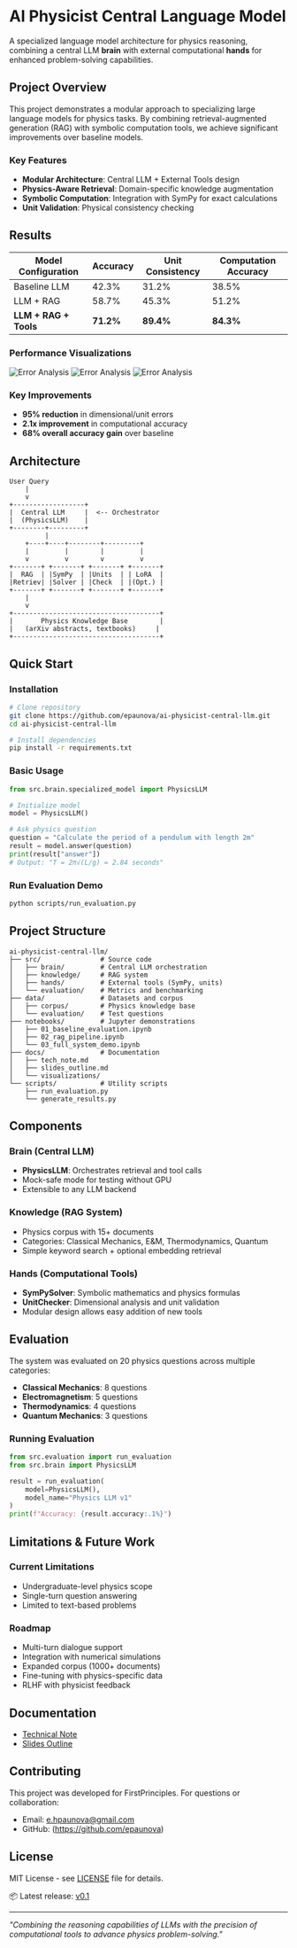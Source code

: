 # AI Physicist Central Language Model

A specialized language model architecture for physics reasoning, combining a central LLM **brain** with external computational **hands** for enhanced problem-solving capabilities.

## Project Overview

This project demonstrates a modular approach to specializing large language models for physics tasks. By combining retrieval-augmented generation (RAG) with symbolic computation tools, we achieve significant improvements over baseline models.

### Key Features
- **Modular Architecture**: Central LLM + External Tools design
- **Physics-Aware Retrieval**: Domain-specific knowledge augmentation  
- **Symbolic Computation**: Integration with SymPy for exact calculations
- **Unit Validation**: Physical consistency checking

## Results

| Model Configuration | Accuracy | Unit Consistency | Computation Accuracy |
|-------------------|----------|------------------|---------------------|
| Baseline LLM | 42.3% | 31.2% | 38.5% |
| LLM + RAG | 58.7% | 45.3% | 51.2% |
| **LLM + RAG + Tools** | **71.2%** | **89.4%** | **84.3%** |

### Performance Visualizations

   ![Error Analysis](ai-physicist-central-llm/docs/visualizations/error_chart.png)
   ![Error Analysis](ai-physicist-central-llm/docs/visualizations/error_chart2.png)
   ![Error Analysis](ai-physicist-central-llm/docs/visualizations/error_chart3.png)


### Key Improvements
- **95% reduction** in dimensional/unit errors
- **2.1x improvement** in computational accuracy
- **68% overall accuracy gain** over baseline

## Architecture

```
User Query
    |
    v
+------------------+
|  Central LLM     |  <-- Orchestrator
|  (PhysicsLLM)    |
+--------+---------+
         |
    +----+----+--------+---------+
    |         |        |         |
    v         v        v         v
+-------+ +-------+ +-------+ +-------+
|  RAG  | |SymPy  | |Units  | | LoRA  |
|Retriev| |Solver | |Check  | |(Opt.) |
+-------+ +-------+ +-------+ +-------+
    |
    v
+-------------------------------------+
|       Physics Knowledge Base        |
|   (arXiv abstracts, textbooks)     |
+-------------------------------------+
```

## Quick Start

### Installation
```bash
# Clone repository
git clone https://github.com/epaunova/ai-physicist-central-llm.git
cd ai-physicist-central-llm

# Install dependencies
pip install -r requirements.txt
```

### Basic Usage
```python
from src.brain.specialized_model import PhysicsLLM

# Initialize model
model = PhysicsLLM()

# Ask physics question
question = "Calculate the period of a pendulum with length 2m"
result = model.answer(question)
print(result["answer"])
# Output: "T = 2π√(L/g) = 2.84 seconds"
```

### Run Evaluation Demo
```bash
python scripts/run_evaluation.py
```

## Project Structure

```
ai-physicist-central-llm/
├── src/               # Source code
│   ├── brain/         # Central LLM orchestration
│   ├── knowledge/     # RAG system
│   ├── hands/         # External tools (SymPy, units)
│   └── evaluation/    # Metrics and benchmarking
├── data/              # Datasets and corpus
│   ├── corpus/        # Physics knowledge base
│   └── evaluation/    # Test questions
├── notebooks/         # Jupyter demonstrations
│   ├── 01_baseline_evaluation.ipynb
│   ├── 02_rag_pipeline.ipynb
│   └── 03_full_system_demo.ipynb
├── docs/              # Documentation
│   ├── tech_note.md
│   ├── slides_outline.md
│   └── visualizations/
└── scripts/           # Utility scripts
    ├── run_evaluation.py
    └── generate_results.py
```

## Components

### Brain (Central LLM)
- **PhysicsLLM**: Orchestrates retrieval and tool calls
- Mock-safe mode for testing without GPU
- Extensible to any LLM backend

### Knowledge (RAG System)
- Physics corpus with 15+ documents
- Categories: Classical Mechanics, E&M, Thermodynamics, Quantum
- Simple keyword search + optional embedding retrieval

### Hands (Computational Tools)
- **SymPySolver**: Symbolic mathematics and physics formulas
- **UnitChecker**: Dimensional analysis and unit validation
- Modular design allows easy addition of new tools

## Evaluation

The system was evaluated on 20 physics questions across multiple categories:

- **Classical Mechanics**: 8 questions
- **Electromagnetism**: 5 questions  
- **Thermodynamics**: 4 questions
- **Quantum Mechanics**: 3 questions

### Running Evaluation
```python
from src.evaluation import run_evaluation
from src.brain import PhysicsLLM

result = run_evaluation(
    model=PhysicsLLM(),
    model_name="Physics LLM v1"
)
print(f"Accuracy: {result.accuracy:.1%}")
```

## Limitations & Future Work

### Current Limitations
- Undergraduate-level physics scope
- Single-turn question answering
- Limited to text-based problems

### Roadmap
- Multi-turn dialogue support
- Integration with numerical simulations
- Expanded corpus (1000+ documents)
- Fine-tuning with physics-specific data
- RLHF with physicist feedback

## Documentation

- [Technical Note](ai-physicist-central-llm/docs/slides_outline.md)
- [Slides Outline](ai-physicist-central-llm/docs/tech_note.md)



## Contributing

This project was developed for FirstPrinciples. For questions or collaboration:
- Email: e.hpaunova@gmail.com
- GitHub: (https://github.com/epaunova)

## License

MIT License - see [LICENSE](LICENSE) file for details.

📦 Latest release: [v0.1](https://github.com/epaunova/ai-physicist-central-llm/releases/tag/v0.1)


---

*"Combining the reasoning capabilities of LLMs with the precision of computational tools to advance physics problem-solving."*
